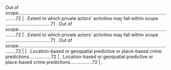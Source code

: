 Out of scope..........................................................................................................................72                                                                             | . Extent to which private actors' activities may fall within scope ...................................71 . Out of scope..........................................................................................................................72                                                                             | . Extent to which private actors' activities may fall within scope ...................................71 . Out of scope..........................................................................................................................72                                                                             |
| . Location-based or geospatial predictive or place-based crime predictions.................72                                                                                                                                                                                                                                      | . Location-based or geospatial predictive or place-based crime predictions.................72                                                                                                                                                                                                                                      | . 